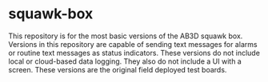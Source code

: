 # squawk-box
This repository is for the most basic versions of the AB3D squawk box.  Versions in this repository are capable of sending text messages for alarms or routine text messages as status indicators.  These versions do not include local or cloud-based data logging.  They also do not include a UI with a screen. 
These versions are the original field deployed test boards. 
